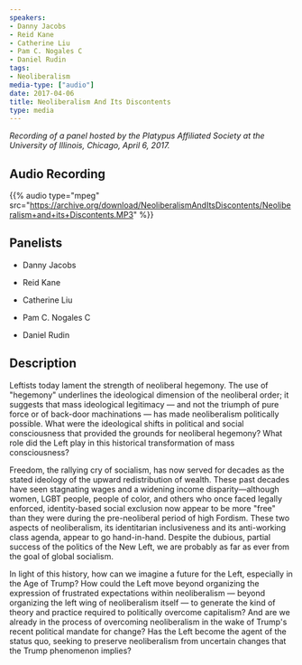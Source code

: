```yaml
---
speakers:
- Danny Jacobs
- Reid Kane
- Catherine Liu
- Pam C. Nogales C
- Daniel Rudin
tags:
- Neoliberalism
media-type: ["audio"]
date: 2017-04-06
title: Neoliberalism And Its Discontents
type: media
---
```

_Recording of a panel hosted by the Platypus Affiliated Society at the University of Illinois, Chicago, April 6, 2017._

## Audio Recording

{{% audio type="mpeg" src="https://archive.org/download/NeoliberalismAndItsDiscontents/Neoliberalism+and+its+Discontents.MP3" %}}

## Panelists

- Danny Jacobs

- Reid Kane

- Catherine Liu

- Pam C. Nogales C

- Daniel Rudin

## Description

Leftists today lament the strength of neoliberal hegemony. The use of "hegemony" underlines the ideological dimension of the neoliberal order; it suggests that mass ideological legitimacy — and not the triumph of pure force or of back-door machinations — has made neoliberalism politically possible. What were the ideological shifts in political and social consciousness that provided the grounds for neoliberal hegemony? What role did the Left play in this historical transformation of mass consciousness?

Freedom, the rallying cry of socialism, has now served for decades as the stated ideology of the upward redistribution of wealth. These past decades have seen stagnating wages and a widening income disparity—although women, LGBT people, people of color, and others who once faced legally enforced, identity-based social exclusion now appear to be more "free" than they were during the pre-neoliberal period of high Fordism. These two aspects of neoliberalism, its identitarian inclusiveness and its anti-working class agenda, appear to go hand-in-hand. Despite the dubious, partial success of the politics of the New Left, we are probably as far as ever from the goal of global socialism.

In light of this history, how can we imagine a future for the Left, especially in the Age of Trump? How could the Left move beyond organizing the expression of frustrated expectations within neoliberalism — beyond organizing the left wing of neoliberalism itself — to generate the kind of theory and practice required to politically overcome capitalism? And are we already in the process of overcoming neoliberalism in the wake of Trump's recent political mandate for change? Has the Left become the agent of the status quo, seeking to preserve neoliberalism from uncertain changes that the Trump phenomenon implies?
